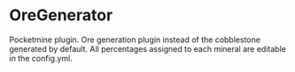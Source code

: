 # OreGenerator
Pocketmine plugin. Ore generation plugin instead of the cobblestone generated by default. All percentages assigned to each mineral are editable in the config.yml.
